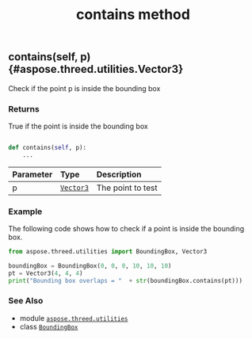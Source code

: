 ﻿---
title: contains method
second_title: Aspose.3D for Python via .NET API References
description: 
type: docs
weight: 20
url: /python-net/aspose.threed.utilities/boundingbox/contains/
is_root: false
---

## contains(self, p) {#aspose.threed.utilities.Vector3}

Check if the point p is inside the bounding box


### Returns 


True if the point is inside the bounding box


```python

def contains(self, p):
    ...
```


| Parameter | Type | Description |
| :- | :- | :- |
| p | [`Vector3`](/3d/python-net/aspose.threed.utilities/vector3) | The point to test |

### Example 


The following code shows how to check if a point is inside the bounding box.

```python
from aspose.threed.utilities import BoundingBox, Vector3

boundingBox = BoundingBox(0, 0, 0, 10, 10, 10)
pt = Vector3(4, 4, 4)
print("Bounding box overlaps = "  + str(boundingBox.contains(pt)))

```



### See Also
* module [`aspose.threed.utilities`](../../)
* class [`BoundingBox`](/3d/python-net/aspose.threed.utilities/boundingbox)
